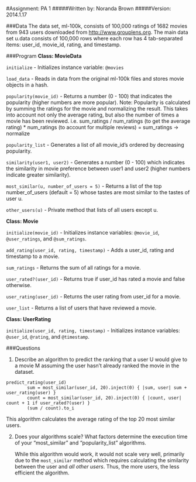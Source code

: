 #Assignment: PA 1
#####Written by: Noranda Brown
#####Version: 2014.1.17

###Data
The data set, ml-100k, consists of 100,000 ratings of 1682 movies from 943 users downloaded from http://www.grouplens.org. The main data set u.data consists of 100,000 rows where each row has 4 tab-separated items: user_id, movie_id, rating, and timestamp.

###Program
**Class: MovieData**

`initialize` - Initializes instance variable: `@movies`

`load_data` - Reads in data from the original ml-100k files and stores movie objects in a hash.

`popularity(movie_id)` - Returns a number (0 - 100) that indicates the popularity (higher numbers are more popular). Note: Popularity is calculated by summing the ratings for the movie and normalizing the result. This takes into account not only the average rating, but also the number of times a movie has been reviewed. i.e. sum_ratings / num_ratings (to get the average rating) * num_ratings (to account for multiple reviews) = sum_ratings -> normalize

`popularity_list` - Generates a list of all movie_id’s ordered by decreasing popularity.

`similarity(user1, user2)` - Generates a number (0 - 100) which indicates the similarity in movie preference between user1 and user2 (higher numbers indicate greater similarity).

`most_similar(u, number_of_users = 5)` - Returns a list of the top number_of_users (default = 5) whose tastes are most similar to the tastes of user u.

`other_users(u)` - Private method that lists of all users except u.

**Class: Movie**

`initialize(movie_id)` - Initializes instance variables: `@movie_id`, `@user_ratings`, and `@sum_ratings`.

`add_rating(user_id, rating, timestamp)` - Adds a user_id, rating and timestamp to a movie.

`sum_ratings` - Returns the sum of all ratings for a movie.

`user_rated?(user_id)` - Returns true if user_id has rated a movie and false otherwise.

`user_rating(user_id)` - Returns the user rating from user_id for a movie.

`user_list` - Returns a list of users that have reviewed a movie.

**Class: UserRating**

`initialize(user_id, rating, timestamp)` - Initializes instance variables: `@user_id`, `@rating`, and `@timestamp`.

###Questions

1. Describe an algorithm to predict the ranking that a user U would give to a movie M assuming the user hasn’t already ranked the movie in the dataset.
```
predict_rating(user_id)
        sum = most_similar(user_id, 20).inject(0) { |sum, user| sum + user_rating(user) }
        count = most_similar(user_id, 20).inject(0) { |count, user| count + 1 if user_rated?(user) }
        (sum / count).to_i
```
This algorithm calculates the average rating of the top 20 most similar users.

2. Does your algorithms scale? What factors determine the execution time of your “most_similar” and “popularity_list” algorithms.

    While this algorithm would work, it would not scale very well, primarily due to the `most_similar` method which requires calculating the similarity between the user and *all other users*. Thus, the more users, the less efficient the algorithm.